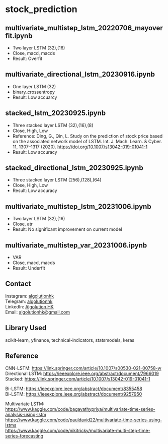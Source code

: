 # stock_prediction
 
## multivariate_multistep_lstm_20220706_mayoverfit.ipynb
- Two layer LSTM (32),(16)
- Close, macd, macds
- Result: Overfit

## multivariate_directional_lstm_20230916.ipynb
- One layer LSTM (32)
- binary_crossentropy
- Result: Low accuarcy

## stacked_lstm_20230925.ipynb
- Three stacked layer LSTM (32),(16),(8)
- Close, High, Low
- Reference: Ding, G., Qin, L. Study on the prediction of stock price based on the associated network model of LSTM. Int. J. Mach. Learn. & Cyber. 11, 1307–1317 (2020). https://doi.org/10.1007/s13042-019-01041-1
- Result: Low accuracy

## stacked_directional_lstm_20230925.ipynb
- Three stacked layer LSTM (256),(128),(64)
- Close, High, Low
- Result: Low accuracy

## multivariate_multistep_lstm_20231006.ipynb
- Two layer LSTM (32),(16)
- Close, atr
- Result: No significant improvement on current model

## multivariate_multistep_var_20231006.ipynb
- VAR
- Close, macd, macds
- Result: Underfit

## Contact
Instagram: [algolutionhk](https://www.instagram.com/algolutionhk/)  
Telegram: [algolutionhk](https://t.me/algolutionhk)  
LinkedIn: [Algolution HK](https://www.linkedin.com/company/algolutionhk/)  
Email: [algolutionhk@gmail.com](mailto:algolutionhk@gmail.com)

## Library Used
scikit-learn, yfinance, technical-indicators, statsmodels, keras 

## Reference
CNN-LSTM: https://link.springer.com/article/10.1007/s00530-021-00758-w  
Directional LSTM: https://ieeexplore.ieee.org/abstract/document/7966019  
Stacked: https://link.springer.com/article/10.1007/s13042-019-01041-1  

Bi-LSTM: https://ieeexplore.ieee.org/abstract/document/8355458  
Bi-LSTM: https://ieeexplore.ieee.org/abstract/document/9257950  

Multivariate LSTM:  
https://www.kaggle.com/code/bagavathypriya/multivariate-time-series-analysis-using-lstm  
https://www.kaggle.com/code/pauldavid22/multivariate-time-series-using-lstms  
https://www.kaggle.com/code/nikitricky/multivariate-multi-step-time-series-forecasting 